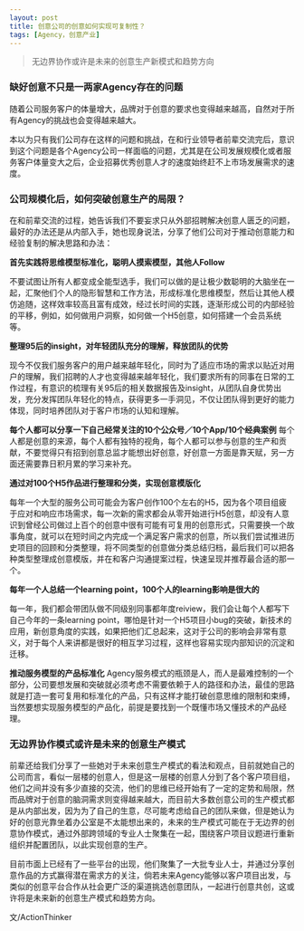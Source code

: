 ```yaml
---
layout: post
title: 创意公司的创意如何实现可复制性？
tags: [Agency，创意产业]
---
```


> 无边界协作或许是未来的创意生产新模式和趋势方向

### 缺好创意不只是一两家Agency存在的问题

随着公司服务客户的体量增大，品牌对于创意的要求也变得越来越高，自然对于所有Agency的挑战也会变得越来越大。

本以为只有我们公司存在这样的问题和挑战，在和行业领导者前辈交流完后，意识到这个问题是各个Agency公司一样面临的问题，尤其是在公司发展规模化或者服务客户体量变大之后，企业招募优秀创意人才的速度始终赶不上市场发展需求的速度。


### 公司规模化后，如何突破创意生产的局限？

在和前辈交流的过程，她告诉我们不要妄求只从外部招聘解决创意人匮乏的问题，最好的办法还是从内部入手，她也现身说法，分享了他们公司对于推动创意能力和经验复制的解决思路和办法：

**首先实践将思维模型标准化，聪明人摸索模型，其他人Follow**

不要试图让所有人都变成全能型选手，我们可以做的是让极少数聪明的大脑坐在一起，汇聚他们个人的隐形智慧和工作方法，形成标准化思维模型，然后让其他人模仿追随，这样效率较高且富有成效，经过长时间的实践，逐渐形成公司的内部经验的平移，例如，如何做用户洞察，如何做一个H5创意，如何搭建一个会员系统等。

**整理95后的insight，对年轻团队充分的理解，释放团队的优势**

现今不仅我们服务客户的用户越来越年轻化，同时为了适应市场的需求以贴近对用户的理解，我们招聘的人才也变得越来越年轻化，我们要求所有的同事在日常的工作过程，有意识的梳理有关95后的相关数据报告及insight，从团队自身优势出发，充分发挥团队年轻化的特点，获得更多一手洞见，不仅让团队得到更好的能力体现，同时培养团队对于客户市场的认知和理解。

**每个人都可以分享一下自己经常关注的10个公众号／10个App/10个经典案例**
每个人都是创意的来源，每个人都有独特的视角，每个人都可以参与创意的生产和贡献，不要觉得只有招到创意总监才能想出好创意，好创意一方面是靠天赋，另一方面还需要靠日积月累的学习来补充。

**通过对100个H5作品进行整理和分类，实现创意模版化**

每年一个大型的服务公司可能会为客户创作100个左右的H5，因为各个项目组疲于应对和响应市场需求，每一次新的需求都会从零开始进行H5创意，却没有人意识到曾经公司做过上百个的创意中很有可能有可复用的创意形式，只需要换一个故事角度，就可以在短时间之内完成一个满足客户需求的创意，所以我们尝试推进历史项目的回顾和分类整理，将不同类型的创意做分类总结归档，最后我们可以把各种类型整理成创意模版，并在和客户沟通提案过程，快速呈现并推荐最合适的那一个。

**每年一个人总结一个learning point，100个人的learning影响是很大的**

每一年，我们都会带团队做不同级别同事都年度reiview，我们会让每个人都写下自己今年的一条learning point，哪怕是针对一个H5项目小bug的突破，新技术的应用，新创意角度的实践，如果把他们汇总起来，这对于公司的影响会非常有意义，对于每个人来讲都是很好的相互学习过程，这样也容易实现内部知识的沉淀和迁移。


**推动服务模型的产品标准化**
Agency服务模式的瓶颈是人，而人是最难控制的一个部分，公司要想发展和突破就必须考虑不需要依赖于人的路径和办法，最佳的思路就是打造一套可复用和标准化的产品，只有这样才能打破创意思维的限制和束缚，当然要想实现服务模型的产品化，前提是要找到一个既懂市场又懂技术的产品经理。


### 无边界协作模式或许是未来的创意生产模式
前辈还给我们分享了一些她对于未来创意生产模式的看法和观点，目前就她自己的公司而言，看似一层楼的创意人，但是这一层楼的创意人分到了各个客户项目组，他们之间并没有多少直接的交流，他们的思维已经开始有了一定的定势和局限，然而品牌对于创意的脑洞需求则变得越来越大，而目前大多数创意公司的生产模式都是从内部出发，因为为了自己的生意，尽可能考虑给自己的团队来做，但是她认为好的创意光靠坐着办公室是不太能想出来的，未来的生产模式可能在于无边界的创意协作模式，通过外部跨领域的专业人士聚集在一起，围绕客户项目议题进行重新组织并配置团队，以此实现创意的生产。

目前市面上已经有了一些平台的出现，他们聚集了一大批专业人士，并通过分享创意作品的方式赢得潜在需求方的关注，倘若未来Agency能够以客户项目出发，与类似的创意平台合作从社会更广泛的渠道挑选创意团队，一起进行创意共创，这或许将是未来新的创意生产模式和趋势方向。



文/ActionThinker


